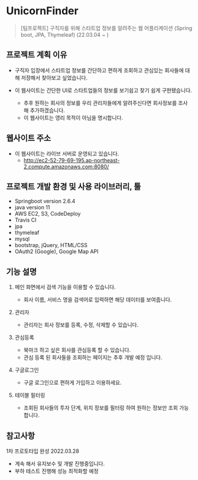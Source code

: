 # UnicornFinder
> [팀프로젝트] 구직자를 위해 스타트업 정보를 알려주는 웹 어플리케이션 (Spring boot, JPA, Thymeleaf) (22.03.04 ~ )

## 프로젝트 계획 이유

+ 구직자 입장에서 스타트업 정보를 간단하고 편하게 조회하고 관심있는 회사들에 대해 저장해서 찾아보고 싶었습니다.

+ 이 웹사이트는 간단한 UI로 스타트업들의 정보를 보기쉽고 찾기 쉽게 구현됐습니다.
    + 추후 원하는 회사의 정보를 우리 관리자들에게 알려주신다면 회사정보를 조사해 추가하겠습니다.
    + 이 웹사이트는 영리 목적이 아님을 명시합니다.


## 웹사이트 주소

+ 이 웹사이트는 라이브 서버로 운영되고 있습니다.
  + http://ec2-52-79-69-195.ap-northeast-2.compute.amazonaws.com:8080/

## 프로젝트 개발 환경 및 사용 라이브러리, 툴

+ Springboot version 2.6.4
+ java version 11
+ AWS EC2, S3, CodeDeploy
+ Travis CI
+ jpa
+ thymeleaf
+ mysql
+ bootstrap, jQuery, HTML/CSS
+ OAuth2 (Google), Google Map API

## 기능 설명

1. 메인 화면에서 검색 기능을 이용할 수 있습니다.
    + 회사 이름, 서비스 명을 검색어로 입력하면 해당 데이터를 보여줍니다.

2. 관리자
    + 관리자는 회사 정보를 등록, 수정, 삭제할 수 있습니다.

3. 관심등록
    + 북마크 하고 싶은 회사를 관심등록 할 수 있습니다.
    + 관심 등록 된 회사들을 조회하는 페이지는 추후 개발 예정 입니다.

4. 구글로그인
    + 구글 로그인으로 편하게 가입하고 이용하세요.

5. 테이블 필터링
    + 조회된 회사들의 투자 단계, 위치 정보를 필터링 하여 원하는 정보만 조회 가능합니다.


## 참고사항

1차 프로토타입 완성 2022.03.28

- 계속 해서 유지보수 및 개발 진행중입니다.
- 부하 테스트 진행해 성능 최적화할 예정 

